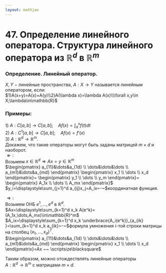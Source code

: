 ```yaml
---  
layout: mathjax  
---  
```

  
# 47. Определение линейного оператора. Структура линейного оператора из $\mathbb{R}^d$ в $\mathbb{R}^m$  
  
### Определение. Линейный оператор.  
$X,Y~-~$линейные пространства, $A:X\to Y$ называется линейным оператором, если:  
$1)A(x+y)=A(x)+A(y)\\2)A(\lambda x)=\lambda A(x)\\\forall x,y\in X;\lambda\in\mathbb{R}$  
  
### Примеры:  
$1)$ $A:C[a,b]\to C[a,b];\quad Af(x)=\displaystyle\int_a^xf(t)dt$  
$2)$$~A:C^1[a,b]\to C[a,b];\quad Af(x)=f'(x)$  
$3)$ $A:\mathbb{R}^d\to \mathbb{R}^m$.  
Докажем, что такие операторы могут быть заданы матрицей $m\times d$ и наоборот.  
$\Leftarrow:$  
Возьмем $x\in\mathbb{R}^d\Rightarrow Ax=y\in\mathbb{R}^m$  
$\begin{pmatrix}  
a_{11}&\dots&a_{1d}  
\\  
\dots&\dots&\dots  
\\  
a_{m1}&\dots&a_{md}  
\end{pmatrix}  
\begin{pmatrix}  
x_1  
\\  
\dots  
\\  
x_d  
\end{pmatrix}=  
\begin{pmatrix}  
y_1  
\\  
\dots  
\\  
y_m  
\end{pmatrix}=  
\begin{pmatrix}  
A_1x  
\\  
\dots  
\\  
A_mx  
\end{pmatrix}$  
$y_i=\displaystyle\sum_{j=1}^d a_{ij}x_j=A_ix~-~$координатная функция.  
  
$\Rightarrow:$  
Возьмем ОНБ $e^1,\dots,e^d$ в $\mathbb{R}^d$.  
$Ax=\displaystyle\sum_{k=1}^d x_k A(e^k)=(A_1x,\dots,A_mx)\in\mathbb{R}^m$  
$A_ix=\displaystyle\sum_{k=1}^d x_k \underbrace{A_i(e^k)}_{a_{ik} }=\sum_{k=1}^d x_k a_{ik}~-~$формула умножения $i$-той строки матрицы на столбец $(x_1,\dots,x_d)^T$.  
$\begin{pmatrix}  
a_{11}&\dots&a_{1d}  
\\  
\dots&\dots&\dots  
\\  
a_{m1}&\dots&a_{md}  
\end{pmatrix}  
\begin{pmatrix}  
x_1  
\\  
\dots  
\\  
x_d  
\end{pmatrix}=Ax ~~ \scriptsize\blacksquare$  
  
Таким образом, можно отождествлять линейные операторы  
$A:\mathbb{R}^d\to\mathbb{R}^m$ с матрицами $m\times d$.  
